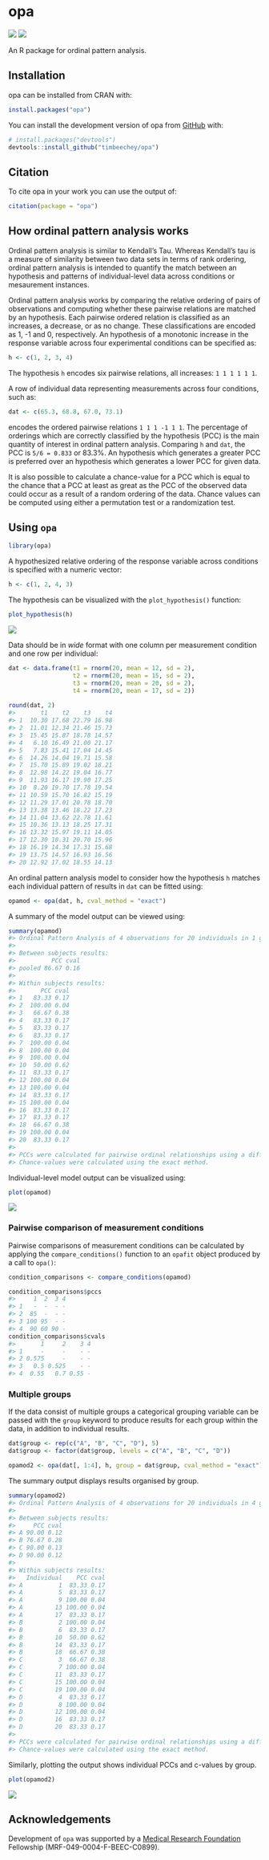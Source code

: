 
<!-- README.md is generated from README.Rmd. Please edit that file -->

# opa

<!-- badges: start -->

![](https://www.r-pkg.org/badges/version-ago/opa?color=orange)
![](https://cranlogs.r-pkg.org/badges/grand-total/opa)
<!-- badges: end -->

An R package for ordinal pattern analysis.

## Installation

opa can be installed from CRAN with:

``` r
install.packages("opa")
```

You can install the development version of opa from
[GitHub](https://github.com/) with:

``` r
# install.packages("devtools")
devtools::install_github("timbeechey/opa")
```

## Citation

To cite opa in your work you can use the output of:

``` r
citation(package = "opa")
```

## How ordinal pattern analysis works

Ordinal pattern analysis is similar to Kendall’s Tau. Whereas Kendall’s
tau is a measure of similarity between two data sets in terms of rank
ordering, ordinal pattern analysis is intended to quantify the match
between an hypothesis and patterns of individual-level data across
conditions or mesaurement instances.

Ordinal pattern analysis works by comparing the relative ordering of
pairs of observations and computing whether these pairwise relations are
matched by an hypothesis. Each pairwise ordered relation is classified
as an increases, a decrease, or as no change. These classifications are
encoded as 1, -1 and 0, respectively. An hypothesis of a monotonic
increase in the response variable across four experimental conditions
can be specified as:

``` r
h <- c(1, 2, 3, 4)
```

The hypothesis `h` encodes six pairwise relations, all increases:
`1 1 1 1 1 1`.

A row of individual data representing measurements across four
conditions, such as:

``` r
dat <- c(65.3, 68.8, 67.0, 73.1)
```

encodes the ordered pairwise relations `1 1 1 -1 1 1`. The percentage of
orderings which are correctly classified by the hypothesis (PCC) is the
main quantity of interest in ordinal pattern analysis. Comparing `h` and
`dat`, the PCC is `5/6 = 0.833` or 83.3%. An hypothesis which generates
a greater PCC is preferred over an hypothesis which generates a lower
PCC for given data.

It is also possible to calculate a chance-value for a PCC which is equal
to the chance that a PCC at least as great as the PCC of the observed
data could occur as a result of a random ordering of the data. Chance
values can be computed using either a permutation test or a
randomization test.

## Using `opa`

``` r
library(opa)
```

A hypothesized relative ordering of the response variable across
conditions is specified with a numeric vector:

``` r
h <- c(1, 2, 4, 3)
```

The hypothesis can be visualized with the `plot_hypothesis()` function:

``` r
plot_hypothesis(h)
```

<img src="man/figures/README-plot_hypothesis-1.png" style="display: block; margin: auto;" />

Data should be in *wide* format with one column per measurement
condition and one row per individual:

``` r
dat <- data.frame(t1 = rnorm(20, mean = 12, sd = 2),
                  t2 = rnorm(20, mean = 15, sd = 2),
                  t3 = rnorm(20, mean = 20, sd = 2),
                  t4 = rnorm(20, mean = 17, sd = 2))
                  
round(dat, 2)
#>       t1    t2    t3    t4
#> 1  10.30 17.68 22.79 16.98
#> 2  11.01 12.34 21.46 15.73
#> 3  15.45 15.87 18.78 14.57
#> 4   6.10 16.49 21.00 21.17
#> 5   7.83 15.41 17.04 14.45
#> 6  14.26 14.04 19.71 15.58
#> 7  15.70 15.89 19.02 18.21
#> 8  12.98 14.22 19.04 16.77
#> 9  11.93 16.17 19.90 17.25
#> 10  8.20 19.70 17.78 19.54
#> 11 10.59 15.70 16.82 15.19
#> 12 11.29 17.01 20.78 18.70
#> 13 13.38 13.46 18.22 17.23
#> 14 11.04 13.62 22.78 11.61
#> 15 10.36 13.13 18.25 17.31
#> 16 13.32 15.97 19.11 14.05
#> 17 12.30 10.31 20.70 15.96
#> 18 16.19 14.34 17.31 15.68
#> 19 13.75 14.57 16.93 16.56
#> 20 12.92 17.02 18.55 14.13
```

An ordinal pattern analysis model to consider how the hypothesis `h`
matches each individual pattern of results in `dat` can be fitted using:

``` r
opamod <- opa(dat, h, cval_method = "exact")
```

A summary of the model output can be viewed using:

``` r
summary(opamod)
#> Ordinal Pattern Analysis of 4 observations for 20 individuals in 1 group 
#> 
#> Between subjects results:
#>          PCC cval
#> pooled 86.67 0.16
#> 
#> Within subjects results:
#>       PCC cval
#> 1   83.33 0.17
#> 2  100.00 0.04
#> 3   66.67 0.38
#> 4   83.33 0.17
#> 5   83.33 0.17
#> 6   83.33 0.17
#> 7  100.00 0.04
#> 8  100.00 0.04
#> 9  100.00 0.04
#> 10  50.00 0.62
#> 11  83.33 0.17
#> 12 100.00 0.04
#> 13 100.00 0.04
#> 14  83.33 0.17
#> 15 100.00 0.04
#> 16  83.33 0.17
#> 17  83.33 0.17
#> 18  66.67 0.38
#> 19 100.00 0.04
#> 20  83.33 0.17
#> 
#> PCCs were calculated for pairwise ordinal relationships using a difference threshold of 0.
#> Chance-values were calculated using the exact method.
```

Individual-level model output can be visualized using:

``` r
plot(opamod)
```

<img src="man/figures/README-plot_opamod1-1.png" style="display: block; margin: auto;" />

### Pairwise comparison of measurement conditions

Pairwise comparisons of measurement conditions can be calculated by
applying the `compare_conditions()` function to an `opafit` object
produced by a call to `opa()`:

``` r
condition_comparisons <- compare_conditions(opamod)

condition_comparisons$pccs
#>     1  2  3 4
#> 1   -  -  - -
#> 2  85  -  - -
#> 3 100 95  - -
#> 4  90 60 90 -
condition_comparisons$cvals
#>       1     2    3 4
#> 1     -     -    - -
#> 2 0.575     -    - -
#> 3   0.5 0.525    - -
#> 4  0.55   0.7 0.55 -
```

### Multiple groups

If the data consist of multiple groups a categorical grouping variable
can be passed with the `group` keyword to produce results for each group
within the data, in addition to individual results.

``` r
dat$group <- rep(c("A", "B", "C", "D"), 5)
dat$group <- factor(dat$group, levels = c("A", "B", "C", "D"))

opamod2 <- opa(dat[, 1:4], h, group = dat$group, cval_method = "exact")
```

The summary output displays results organised by group.

``` r
summary(opamod2)
#> Ordinal Pattern Analysis of 4 observations for 20 individuals in 4 groups 
#> 
#> Between subjects results:
#>     PCC cval
#> A 90.00 0.12
#> B 76.67 0.28
#> C 90.00 0.13
#> D 90.00 0.12
#> 
#> Within subjects results:
#>   Individual    PCC cval
#> A          1  83.33 0.17
#> A          5  83.33 0.17
#> A          9 100.00 0.04
#> A         13 100.00 0.04
#> A         17  83.33 0.17
#> B          2 100.00 0.04
#> B          6  83.33 0.17
#> B         10  50.00 0.62
#> B         14  83.33 0.17
#> B         18  66.67 0.38
#> C          3  66.67 0.38
#> C          7 100.00 0.04
#> C         11  83.33 0.17
#> C         15 100.00 0.04
#> C         19 100.00 0.04
#> D          4  83.33 0.17
#> D          8 100.00 0.04
#> D         12 100.00 0.04
#> D         16  83.33 0.17
#> D         20  83.33 0.17
#> 
#> PCCs were calculated for pairwise ordinal relationships using a difference threshold of 0.
#> Chance-values were calculated using the exact method.
```

Similarly, plotting the output shows individual PCCs and c-values by
group.

``` r
plot(opamod2)
```

<img src="man/figures/README-plot_opamod2-1.png" style="display: block; margin: auto;" />

## Acknowledgements

Development of `opa` was supported by a [Medical Research
Foundation](https://www.medicalresearchfoundation.org.uk/) Fellowship
(MRF-049-0004-F-BEEC-C0899).
